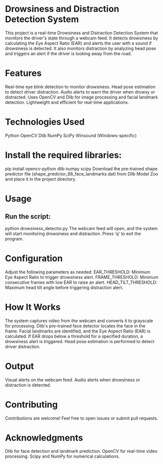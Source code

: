 # Drowsiness and Distraction Detection System

This project is a real-time Drowsiness and Distraction Detection System that monitors the driver's state through a webcam feed. It detects drowsiness by calculating the Eye Aspect Ratio (EAR) and alerts the user with a sound if drowsiness is detected. It also monitors distraction by analyzing head pose and triggers an alert if the driver is looking away from the road.

# Features
Real-time eye blink detection to monitor drowsiness.
Head pose estimation to detect driver distraction.
Audio alerts to warn the driver when drowsy or distracted.
Uses OpenCV and Dlib for image processing and facial landmark detection.
Lightweight and efficient for real-time applications.

# Technologies Used
Python
OpenCV
Dlib
NumPy
SciPy
Winsound (Windows-specific)

# Install the required libraries:
pip install opencv-python dlib numpy scipy
Download the pre-trained shape predictor file (shape_predictor_68_face_landmarks.dat) from Dlib Model Zoo and place it in the project directory.

# Usage
## Run the script:
python drowsiness_detector.py
The webcam feed will open, and the system will start monitoring drowsiness and distraction.
Press 'q' to exit the program.

# Configuration
Adjust the following parameters as needed:
EAR_THRESHOLD: Minimum Eye Aspect Ratio to trigger drowsiness alert.
FRAME_THRESHOLD: Minimum consecutive frames with low EAR to raise an alert.
HEAD_TILT_THRESHOLD: Maximum head tilt angle before triggering distraction alert.

# How It Works
The system captures video from the webcam and converts it to grayscale for processing.
Dlib's pre-trained face detector locates the face in the frame.
Facial landmarks are identified, and the Eye Aspect Ratio (EAR) is calculated.
If EAR drops below a threshold for a specified duration, a drowsiness alert is triggered.
Head pose estimation is performed to detect driver distraction.

# Output
Visual alerts on the webcam feed.
Audio alerts when drowsiness or distraction is detected.

# Contributing
Contributions are welcome! Feel free to open issues or submit pull requests.

# Acknowledgments
Dlib for face detection and landmark prediction.
OpenCV for real-time video processing.
Scipy and NumPy for numerical calculations.
